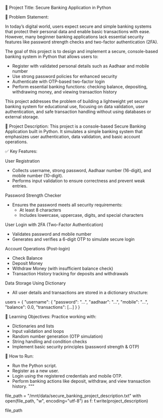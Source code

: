 🏦 Project Title: Secure Banking Application in Python

🧾 Problem Statement:

In today’s digital world, users expect secure and simple banking systems that protect their personal data and enable basic transactions with ease. However, many beginner banking applications lack essential security features like password strength checks and two-factor authentication (2FA).

The goal of this project is to design and implement a secure, console-based banking system in Python that allows users to:

- Register with validated personal details such as Aadhaar and mobile number  
- Use strong password policies for enhanced security  
- Authenticate with OTP-based two-factor login  
- Perform essential banking functions: checking balance, depositing, withdrawing money, and viewing transaction history

This project addresses the problem of building a lightweight yet secure banking system for educational use, focusing on data validation, user authentication, and safe transaction handling without using databases or external storage.


📌 Project Description:
This project is a console-based Secure Banking Application built in Python. It simulates a simple banking system that emphasizes user authentication, data validation, and basic account operations.

✅ Key Features:

User Registration
- Collects username, strong password, Aadhaar number (16-digit), and mobile number (10-digit).
- Performs input validation to ensure correctness and prevent weak entries.

Password Strength Checker
- Ensures the password meets all security requirements:
  - At least 8 characters
  - Includes lowercase, uppercase, digits, and special characters

User Login with 2FA (Two-Factor Authentication)
- Validates password and mobile number
- Generates and verifies a 6-digit OTP to simulate secure login

Account Operations (Post-login)
- Check Balance
- Deposit Money
- Withdraw Money (with insufficient balance check)
- Transaction History tracking for deposits and withdrawals

Data Storage Using Dictionary
- All user details and transactions are stored in a dictionary structure:

users = {
    "username": {
        "password": "...",
        "aadhaar": "...",
        "mobile": "...",
        "balance": 0.0,
        "transactions": [...]
    }
}

🧠 Learning Objectives:
Practice working with:
- Dictionaries and lists
- Input validation and loops
- Random number generation (OTP simulation)
- String handling and condition checks
- Implement basic security principles (password strength & OTP)

🚀 How to Run:
- Run the Python script.
- Register as a new user.
- Login using the registered credentials and mobile OTP.
- Perform banking actions like deposit, withdraw, and view transaction history.
"""

file_path = "/mnt/data/secure_banking_project_description.txt"
with open(file_path, "w", encoding="utf-8") as f:
    f.write(project_description)

file_path
